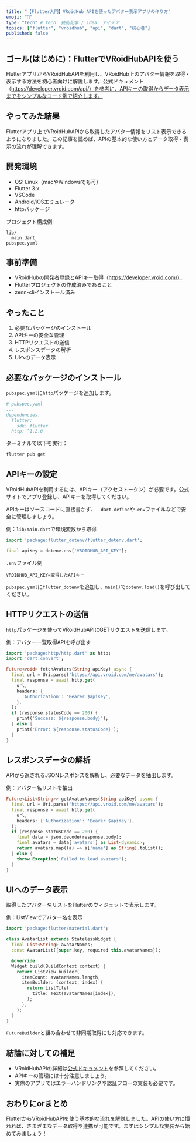 ```yaml
---
title: "【Flutter入門】VRoidHub APIを使ったアバター表示アプリの作り方"
emoji: "👾"
type: "tech" # tech: 技術記事 / idea: アイデア
topics: ["flutter", "vroidhub", "api", "dart", "初心者"]
published: false
---
```


## ゴール(はじめに)：FlutterでVRoidHubAPIを使う
FlutterアプリからVRoidHubAPIを利用し、VRoidHub上のアバター情報を取得・表示する方法を初心者向けに解説します。公式ドキュメント（https://developer.vroid.com/api/）を参考に、APIキーの取得からデータ表示までをシンプルなコード例で紹介します。

## やってみた結果
Flutterアプリ上でVRoidHubAPIから取得したアバター情報をリスト表示できるようになりました。この記事を読めば、APIの基本的な使い方とデータ取得・表示の流れが理解できます。

## 開発環境
- OS: Linux（macやWindowsでも可）
- Flutter 3.x
- VSCode
- Android/iOSエミュレータ
- httpパッケージ

プロジェクト構成例:
```
lib/
  main.dart
pubspec.yaml
```

## 事前準備
- VRoidHubの開発者登録とAPIキー取得（https://developer.vroid.com/）
- Flutterプロジェクトの作成済みであること
- zenn-cliインストール済み

## やったこと
1. 必要なパッケージのインストール
2. APIキーの安全な管理
3. HTTPリクエストの送信
4. レスポンスデータの解析
5. UIへのデータ表示

## 必要なパッケージのインストール
`pubspec.yaml`に`http`パッケージを追加します。

```yaml
# pubspec.yaml
...
dependencies:
  flutter:
    sdk: flutter
  http: ^1.2.0
```

ターミナルで以下を実行：
```bash
flutter pub get
```

## APIキーの設定
VRoidHubAPIを利用するには、APIキー（アクセストークン）が必要です。公式サイトでアプリ登録し、APIキーを取得してください。

APIキーはソースコードに直接書かず、`--dart-define`や`.env`ファイルなどで安全に管理しましょう。

例：`lib/main.dart`で環境変数から取得
```dart
import 'package:flutter_dotenv/flutter_dotenv.dart';

final apiKey = dotenv.env['VROIDHUB_API_KEY'];
```

`.env`ファイル例
```
VROIDHUB_API_KEY=取得したAPIキー
```

`pubspec.yaml`に`flutter_dotenv`を追加し、`main()`で`dotenv.load()`を呼び出してください。

## HTTPリクエストの送信
`http`パッケージを使ってVRoidHubAPIにGETリクエストを送信します。

例：アバター一覧取得APIを呼び出す
```dart
import 'package:http/http.dart' as http;
import 'dart:convert';

Future<void> fetchAvatars(String apiKey) async {
  final url = Uri.parse('https://api.vroid.com/me/avatars');
  final response = await http.get(
    url,
    headers: {
      'Authorization': 'Bearer $apiKey',
    },
  );
  if (response.statusCode == 200) {
    print('Success: ${response.body}');
  } else {
    print('Error: ${response.statusCode}');
  }
}
```

## レスポンスデータの解析
APIから返されるJSONレスポンスを解析し、必要なデータを抽出します。

例：アバター名リストを抽出
```dart
Future<List<String>> getAvatarNames(String apiKey) async {
  final url = Uri.parse('https://api.vroid.com/me/avatars');
  final response = await http.get(
    url,
    headers: {'Authorization': 'Bearer $apiKey'},
  );
  if (response.statusCode == 200) {
    final data = json.decode(response.body);
    final avatars = data['avatars'] as List<dynamic>;
    return avatars.map((a) => a['name'] as String).toList();
  } else {
    throw Exception('Failed to load avatars');
  }
}
```

## UIへのデータ表示
取得したアバター名リストをFlutterのウィジェットで表示します。

例：ListViewでアバター名を表示
```dart
import 'package:flutter/material.dart';

class AvatarList extends StatelessWidget {
  final List<String> avatarNames;
  const AvatarList({super.key, required this.avatarNames});

  @override
  Widget build(BuildContext context) {
    return ListView.builder(
      itemCount: avatarNames.length,
      itemBuilder: (context, index) {
        return ListTile(
          title: Text(avatarNames[index]),
        );
      },
    );
  }
}
```

`FutureBuilder`と組み合わせて非同期取得にも対応できます。

## 結論に対しての補足
- VRoidHubAPIの詳細は[公式ドキュメント](https://developer.vroid.com/api/)を参照してください。
- APIキーの管理には十分注意しましょう。
- 実際のアプリではエラーハンドリングや認証フローの実装も必要です。

## おわりにorまとめ
FlutterからVRoidHubAPIを使う基本的な流れを解説しました。APIの使い方に慣れれば、さまざまなデータ取得や連携が可能です。まずはシンプルな実装から始めてみましょう！
